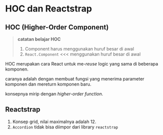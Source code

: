 # HOC dan Reactstrap

## HOC (Higher-Order Component)

> **catatan belajar HOC**
>
> 1. Component harus menggunakan huruf besar di awal
> 2. `React.Component` <<< menggunakan huruf besar di awal

HOC merupakan cara React untuk me-_reuse_ logic yang sama di beberapa komponen.

caranya adalah dengan membuat fungsi yang menerima parameter komponen dan mereturn komponen baru.

konsepnya mirip dengan _higher-order function_.

## Reactstrap

1. Konsep grid, nilai maximalnya adalah 12.
2. `Accordion` tidak bisa diimpor dari library `reactstrap`
